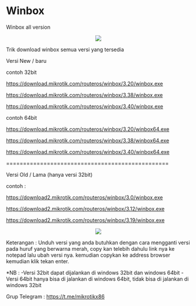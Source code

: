 # Winbox
Winbox all version

<p align="center"> 
  <img src="https://github.com/user-attachments/assets/7290649d-d41c-4087-a3f2-6c197879f352" /> 
</p>

Trik download winbox semua versi yang tersedia

Versi New / baru

contoh 32bit

https://download.mikrotik.com/routeros/winbox/3.20/winbox.exe

https://download.mikrotik.com/routeros/winbox/3.38/winbox.exe

https://download.mikrotik.com/routeros/winbox/3.40/winbox.exe

contoh 64bit

https://download.mikrotik.com/routeros/winbox/3.20/winbox64.exe

https://download.mikrotik.com/routeros/winbox/3.38/winbox64.exe

https://download.mikrotik.com/routeros/winbox/3.40/winbox64.exe

================================================

Versi Old / Lama (hanya versi 32bit)

contoh :

https://download2.mikrotik.com/routeros/winbox/3.0/winbox.exe

https://download2.mikrotik.com/routeros/winbox/3.12/winbox.exe

https://download2.mikrotik.com/routeros/winbox/3.19/winbox.exe

<p align="center"> 
  <img src="https://github.com/user-attachments/assets/5536584b-8924-44ab-964f-f70d94b534cc" /> 
</p>

Keterangan :
Unduh versi yang anda butuhkan dengan cara mengganti versi pada huruf yang berwarna merah, copy kan telebih dahulu link nya ke notepad lalu ubah versi nya. kemudian copykan ke address browser kemudian klik tekan enter.

*NB :
-Versi 32bit dapat dijalankan di windows 32bit dan windows 64bit
-Versi 64bit hanya bisa di jalankan di windows 64bit, tidak bisa di jalankan di windows 32bit

Grup Telegram : https://t.me/mikrotikx86

